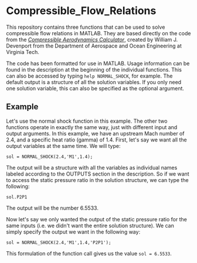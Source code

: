 # Compressible_Flow_Relations

This repository contains three functions that can be used to solve compressible flow relations in MATLAB.  They are based directly on the code from the [*Compressible Aerodynamics Calculator*](http://www.dept.aoe.vt.edu/~devenpor/aoe3114/calc.html), created by William J. Devenport from the Department of Aerospace and Ocean Engineering at Virginia Tech.

The code has been formatted for use in MATLAB.  Usage information can be found in the description at the beginning of the individual functions.  This can also be accessed by typing ```help NORMAL_SHOCK```, for example.  The default output is a structure of all the solution variables.  If you only need one solution variable, this can also be specified as the optional argument.

## Example

Let's use the normal shock function in this example.  The other two functions operate in exactly the same way, just with different input and output arguments.  In this example, we have an upstream Mach number of 2.4, and a specific heat ratio (gamma) of 1.4.  First, let's say we want all the output variables at the same time.  We will type:

```
sol = NORMAL_SHOCK(2.4,'M1',1.4);
```

The output will be a structure with all the variables as individual names labeled according to the OUTPUTS section in the description.  So if we want to access the static pressure ratio in the solution structure, we can type the following:

```
sol.P2P1
```

The output will be the number 6.5533.

Now let's say we only wanted the output of the static pressure ratio for the same inputs (i.e. we didn't want the entire solution structure).  We can simply specify the output we want in the following way:

```
sol = NORMAL_SHOCK(2.4,'M1',1.4,'P2P1');
```

This formulation of the function call gives us the value ```sol = 6.5533```.

